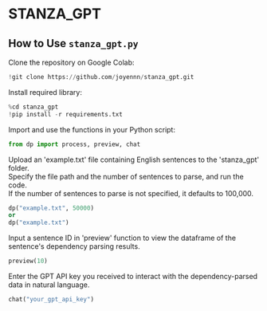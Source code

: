# STANZA_GPT
## How to Use `stanza_gpt.py`

Clone the repository on Google Colab:
```python
!git clone https://github.com/joyennn/stanza_gpt.git
```

Install required library:
```python
%cd stanza_gpt
!pip install -r requirements.txt
```

Import and use the functions in your Python script:
```python
from dp import process, preview, chat
```

Upload an 'example.txt' file containing English sentences to the 'stanza_gpt' folder.<br>
Specify the file path and the number of sentences to parse, and run the code.<br>
If the number of sentences to parse is not specified, it defaults to 100,000.<br>
```python
dp("example.txt", 50000)
or
dp("example.txt")
```

Input a sentence ID in 'preview' function to view the dataframe of the sentence's dependency parsing results.
```python
preview(10)
```

Enter the GPT API key you received to interact with the dependency-parsed data in natural language.
```python
chat("your_gpt_api_key")
```
